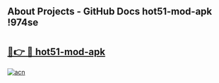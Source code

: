## About Projects - GitHub Docs hot51-mod-apk !974se

# <h2><a href="https://andorid.site?title=hot51-mod-apk&ref=13PRO">🔗👉 🔴 hot51-mod-apk</a></h2>

[![acn](https://github.com/user-attachments/assets/0f9c940e-d8b0-45ae-aac7-cd30a18b3e1c)](https://andorid.site?title=hot51-mod-apk&ref=13PRO)

